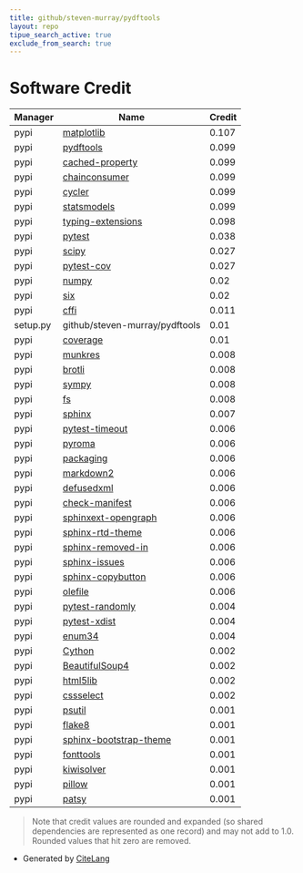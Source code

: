 ```yaml
---
title: github/steven-murray/pydftools
layout: repo
tipue_search_active: true
exclude_from_search: true
---
```

# Software Credit

|Manager|Name|Credit|
|-------|----|------|
|pypi|[matplotlib](https://matplotlib.org)|0.107|
|pypi|[pydftools](https://github.com/steven-murray/pydftools)|0.099|
|pypi|[cached-property](https://github.com/pydanny/cached-property)|0.099|
|pypi|[chainconsumer](http://github.com/samreay/ChainConsumer)|0.099|
|pypi|[cycler](https://github.com/matplotlib/cycler)|0.099|
|pypi|[statsmodels](https://www.statsmodels.org/)|0.099|
|pypi|[typing-extensions](https://pypi.org/project/typing-extensions)|0.098|
|pypi|[pytest](https://pypi.org/project/pytest)|0.038|
|pypi|[scipy](https://www.scipy.org)|0.027|
|pypi|[pytest-cov](https://pypi.org/project/pytest-cov)|0.027|
|pypi|[numpy](https://pypi.org/project/numpy)|0.02|
|pypi|[six](https://pypi.org/project/six)|0.02|
|pypi|[cffi](https://pypi.org/project/cffi)|0.011|
|setup.py|github/steven-murray/pydftools|0.01|
|pypi|[coverage](https://pypi.org/project/coverage)|0.01|
|pypi|[munkres](https://software.clapper.org/munkres/)|0.008|
|pypi|[brotli](https://github.com/google/brotli)|0.008|
|pypi|[sympy](https://sympy.org)|0.008|
|pypi|[fs](https://github.com/PyFilesystem/pyfilesystem2)|0.008|
|pypi|[sphinx](https://pypi.org/project/sphinx)|0.007|
|pypi|[pytest-timeout](https://pypi.org/project/pytest-timeout)|0.006|
|pypi|[pyroma](https://pypi.org/project/pyroma)|0.006|
|pypi|[packaging](https://pypi.org/project/packaging)|0.006|
|pypi|[markdown2](https://pypi.org/project/markdown2)|0.006|
|pypi|[defusedxml](https://pypi.org/project/defusedxml)|0.006|
|pypi|[check-manifest](https://pypi.org/project/check-manifest)|0.006|
|pypi|[sphinxext-opengraph](https://pypi.org/project/sphinxext-opengraph)|0.006|
|pypi|[sphinx-rtd-theme](https://pypi.org/project/sphinx-rtd-theme)|0.006|
|pypi|[sphinx-removed-in](https://pypi.org/project/sphinx-removed-in)|0.006|
|pypi|[sphinx-issues](https://pypi.org/project/sphinx-issues)|0.006|
|pypi|[sphinx-copybutton](https://pypi.org/project/sphinx-copybutton)|0.006|
|pypi|[olefile](https://pypi.org/project/olefile)|0.006|
|pypi|[pytest-randomly](https://pypi.org/project/pytest-randomly)|0.004|
|pypi|[pytest-xdist](https://pypi.org/project/pytest-xdist)|0.004|
|pypi|[enum34](https://pypi.org/project/enum34)|0.004|
|pypi|[Cython](https://pypi.org/project/Cython)|0.002|
|pypi|[BeautifulSoup4](https://pypi.org/project/BeautifulSoup4)|0.002|
|pypi|[html5lib](https://pypi.org/project/html5lib)|0.002|
|pypi|[cssselect](https://pypi.org/project/cssselect)|0.002|
|pypi|[psutil](https://pypi.org/project/psutil)|0.001|
|pypi|[flake8](https://pypi.org/project/flake8)|0.001|
|pypi|[sphinx-bootstrap-theme](https://pypi.org/project/sphinx-bootstrap-theme)|0.001|
|pypi|[fonttools](http://github.com/fonttools/fonttools)|0.001|
|pypi|[kiwisolver](https://github.com/nucleic/kiwi)|0.001|
|pypi|[pillow](https://python-pillow.org)|0.001|
|pypi|[patsy](https://github.com/pydata/patsy)|0.001|


> Note that credit values are rounded and expanded (so shared dependencies are represented as one record) and may not add to 1.0. Rounded values that hit zero are removed.


- Generated by [CiteLang](https://github.com/vsoch/citelang)
